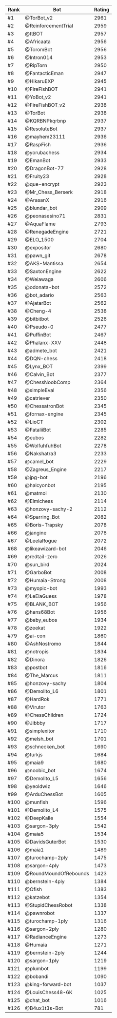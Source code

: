 Rank|Bot|Rating
---|---|---
#1|@TorBot_v2|2961
#2|@ReinforcementTrial|2959
#3|@ttBOT|2957
#4|@Africaata|2956
#5|@ToromBot|2956
#6|@Intron014|2953
#7|@RipTorn|2950
#8|@FantacticEman|2947
#9|@HikaruEXP|2945
#10|@FireFishBOT|2941
#11|@YoBot_v2|2941
#12|@FireFishBOT_v2|2938
#13|@TorBot|2938
#14|@KQRBNPkqrbnp|2937
#15|@ResoluteBot|2937
#16|@mayhem23111|2936
#17|@RaspFish|2936
#18|@yorubachess|2934
#19|@EmanBot|2933
#20|@DragonBot-77|2928
#21|@Fruity23|2928
#22|@que-encrypt|2923
#23|@Mr_Chess_Berserk|2918
#24|@ArasanX|2916
#25|@blundar_bot|2909
#26|@peonasesino71|2831
#27|@AquaFlame|2793
#28|@RenegadeEngine|2721
#29|@ELO_1500|2704
#30|@expositor|2680
#31|@pawn_git|2678
#32|@AKS-Mantissa|2654
#33|@SaxtonEngine|2622
#34|@Weiawaga|2606
#35|@odonata-bot|2572
#36|@bot_adario|2563
#37|@AjatarBot|2562
#38|@Cheng-4|2538
#39|@bitbitbot|2526
#40|@Pseudo-0|2477
#41|@PuffinBot|2467
#42|@Phalanx-XXV|2448
#43|@admete_bot|2421
#44|@DQN-chess|2418
#45|@Lynx_BOT|2399
#46|@Calvin_Bot|2377
#47|@ChessNoobComp|2364
#48|@simpleEval|2356
#49|@catriever|2350
#50|@ChessatronBot|2345
#51|@fornax-engine|2345
#52|@LioCT|2302
#53|@FataliiBot|2285
#54|@eubos|2282
#55|@WolfuhfuhBot|2278
#56|@Nakshatra3|2233
#57|@camel_bot|2229
#58|@Zagreus_Engine|2217
#59|@jpg-bot|2196
#60|@halcyonbot|2195
#61|@matmoi|2130
#62|@Elmichess|2114
#63|@honzovy-sachy-2|2112
#64|@Sparring_Bot|2082
#65|@Boris-Trapsky|2078
#66|@jangine|2078
#67|@LeelaRogue|2072
#68|@likeawizard-bot|2046
#69|@redtail-zero|2026
#70|@sun_bird|2024
#71|@GarboBot|2008
#72|@Humaia-Strong|2008
#73|@myopic-bot|1993
#74|@LeElaGuess|1978
#75|@BLANK_BOT|1956
#76|@hans68Bot|1956
#77|@baby_eubos|1934
#78|@zeekat|1922
#79|@ai-con|1860
#80|@AshNostromo|1844
#81|@notropis|1834
#82|@Dinora|1826
#83|@postbot|1816
#84|@The_Marcus|1811
#85|@honzovy-sachy|1804
#86|@Demolito_L6|1801
#87|@HardRok|1771
#88|@Virutor|1763
#89|@ChessChildren|1724
#90|@Jibbby|1717
#91|@simplexitor|1710
#92|@melsh_bot|1701
#93|@schnecken_bot|1690
#94|@turkjs|1684
#95|@maia9|1680
#96|@noobic_bot|1674
#97|@Demolito_L5|1656
#98|@yeoldwiz|1646
#99|@ArduChessBot|1605
#100|@munfish|1596
#101|@Demolito_L4|1575
#102|@DeepKalle|1554
#103|@sargon-3ply|1542
#104|@maia5|1534
#105|@DavidsGuterBot|1530
#106|@maia1|1489
#107|@turochamp-2ply|1475
#108|@sargon-4ply|1473
#109|@RoundMoundOfRebounds|1423
#110|@bernstein-4ply|1384
#111|@Ofish|1383
#112|@katzebot|1354
#113|@StupidChessRobot|1338
#114|@pawnrobot|1337
#115|@turochamp-1ply|1316
#116|@sargon-2ply|1280
#117|@RadianceEngine|1273
#118|@Humaia|1271
#119|@bernstein-2ply|1244
#120|@sargon-1ply|1219
#121|@plumbot|1199
#122|@bobandi|1090
#123|@king-forward-bot|1037
#124|@LouisChess48-6K|1025
#125|@chat_bot|1016
#126|@B4ux1t3s-Bot|781
